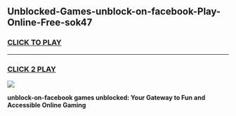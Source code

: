 
## Unblocked-Games-unblock-on-facebook-Play-Online-Free-sok47
<h3>
<a href="https://premium76.site?title=unblock-on-facebook&ref=26A">CLICK TO PLAY</a></h3>
<hr>

<h3>
<a href="https://premium76.site?title=unblock-on-facebook&ref=26A">CLICK 2 PLAY</a>
  
</h3>

<a href="https://premium76.site?title=unblock-on-facebook&ref=26A"><img src="https://clearcache.store/games.png"></a>


**unblock-on-facebook games unblocked: Your Gateway to Fun and Accessible Online Gaming**
